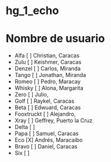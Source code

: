 # hg_1_echo
# Nombre de usuario

- Alfa [ ] Christian, Caracas
- Zulu [ ] Keishmer, Caracas
- Denzel [ ] Carlos, Miranda
- Tango [ ] Jonathan, Miranda
- Romeo [ ] Pedro, Maracay
- Whisky [ ] Alona, Margarita
- Zero [ ] Julio,
- Golf [ ] Raykel, Caracas
- Beta [ ] Edwuard, Caracas
- Fooxtruckt [ ] Alejandro, 
- Xray [ ] Geffrey, Puerto la Cruz
- Delta [ ]
- Papa [ ] Samuel, Caracas
- Eco [X] Andrés, Maracaibo
- Bravo [ ] Daniel, Caracas
- Six [ ]
